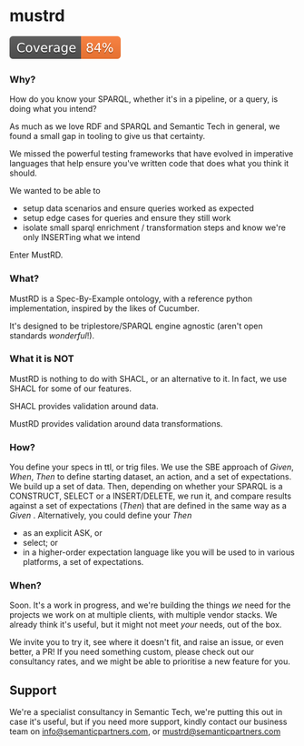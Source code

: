 # mustrd


[<img src="https://github.com/Semantic-partners/mustrd/raw/python-coverage-comment-action-data/badge.svg" alt="coverage badge">](https://github.com/Semantic-partners/mustrd/tree/python-coverage-comment-action-data)

### Why?

How do you know your SPARQL, whether it's in a pipeline, or a query, is doing what you intend? 

As much as we love RDF and SPARQL and Semantic Tech in general, we found a small gap in tooling to give us that certainty. 

We missed the powerful testing frameworks that have evolved in imperative languages that help ensure you've written code that does what you think it should. 

We wanted to be able to

* setup data scenarios and ensure queries worked as expected
* setup edge cases for queries and ensure they still work
* isolate small sparql enrichment / transformation steps and know we're only INSERTing what we intend

Enter MustRD. 

### What?

MustRD is a Spec-By-Example ontology, with a reference python implementation, inspired by the likes of Cucumber. 

It's designed to be triplestore/SPARQL engine agnostic (aren't open standards *wonderful*!). 

### What it is NOT
MustRD is nothing to do with SHACL, or an alternative to it. In fact, we use SHACL for some of our features. 

SHACL provides validation around data. 

MustRD provides validation around data transformations. 

### How?
You define your specs in ttl, or trig files. 
We use the SBE approach of *Given*, *When*, *Then* to define starting dataset, an action, and a set of expectations. We build up a set of data. 
Then, depending on whether your SPARQL is a CONSTRUCT, SELECT or a INSERT/DELETE, we run it, and compare results against a set of expectations (*Then*) that are defined in the same way as a *Given* .
Alternatively, you could define your *Then*

* as an explicit ASK, or
* select; or 
* in a higher-order expectation language like you will be used to in various platforms, a set of expectations.


### When?

Soon. It's a work in progress, and we're building the things *we* need for the projects we work on at multiple clients, with multiple vendor stacks. 
We already think it's useful, but it might not meet *your* needs, out of the box. 

We invite you to try it, see where it doesn't fit, and raise an issue, or even better, a PR! If you need something custom, please check out our consultancy rates, and we might be able to prioritise a new feature for you.

## Support
We're a specialist consultancy in Semantic Tech, we're putting this out in case it's useful, but if you need more support, kindly contact our business team on info@semanticpartners.com, or mustrd@semanticpartners.com

